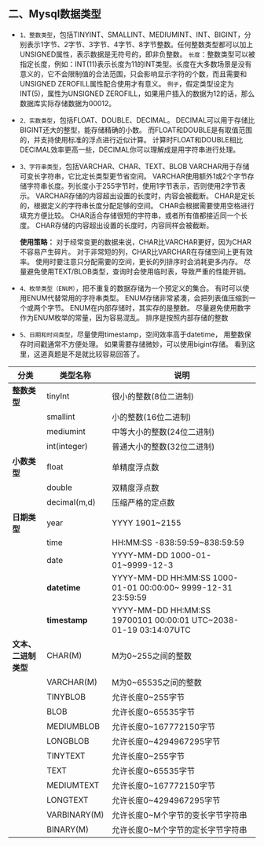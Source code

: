 ## 二、Mysql数据类型

- `1、整数类型`，包括TINYINT、SMALLINT、MEDIUMINT、INT、BIGINT，分别表示1字节、2字节、3字节、4字节、8字节整数。任何整数类型都可以加上UNSIGNED属性，表示数据是无符号的，即非负整数。
  `长度`：整数类型可以被指定长度，例如：INT(11)表示长度为11的INT类型。长度在大多数场景是没有意义的，它不会限制值的合法范围，只会影响显示字符的个数，而且需要和UNSIGNED ZEROFILL属性配合使用才有意义。
  `例子`，假定类型设定为INT(5)，属性为UNSIGNED ZEROFILL，如果用户插入的数据为12的话，那么数据库实际存储数据为00012。

- `2、实数类型`，包括FLOAT、DOUBLE、DECIMAL。
  DECIMAL可以用于存储比BIGINT还大的整型，能存储精确的小数。
  而FLOAT和DOUBLE是有取值范围的，并支持使用标准的浮点进行近似计算。
  计算时FLOAT和DOUBLE相比DECIMAL效率更高一些，DECIMAL你可以理解成是用字符串进行处理。

- `3、字符串类型`，包括VARCHAR、CHAR、TEXT、BLOB
  VARCHAR用于存储可变长字符串，它比定长类型更节省空间。
  VARCHAR使用额外1或2个字节存储字符串长度。列长度小于255字节时，使用1字节表示，否则使用2字节表示。
  VARCHAR存储的内容超出设置的长度时，内容会被截断。
  CHAR是定长的，根据定义的字符串长度分配足够的空间。
  CHAR会根据需要使用空格进行填充方便比较。
  CHAR适合存储很短的字符串，或者所有值都接近同一个长度。
  CHAR存储的内容超出设置的长度时，内容同样会被截断。

  **使用策略：**
  对于经常变更的数据来说，CHAR比VARCHAR更好，因为CHAR不容易产生碎片。
  对于非常短的列，CHAR比VARCHAR在存储空间上更有效率。
  使用时要注意只分配需要的空间，更长的列排序时会消耗更多内存。
  尽量避免使用TEXT/BLOB类型，查询时会使用临时表，导致严重的性能开销。

- `4、枚举类型（ENUM）`，把不重复的数据存储为一个预定义的集合。
  有时可以使用ENUM代替常用的字符串类型。
  ENUM存储非常紧凑，会把列表值压缩到一个或两个字节。
  ENUM在内部存储时，其实存的是整数。
  尽量避免使用数字作为ENUM枚举的常量，因为容易混乱。
  排序是按照内部存储的整数

- `5、日期和时间类型`，尽量使用timestamp，空间效率高于datetime，
  用整数保存时间戳通常不方便处理。
  如果需要存储微妙，可以使用bigint存储。
  看到这里，这道真题是不是就比较容易回答了。

| **分类**             | **类型名称**  | **说明**                                                     |
| -------------------- | ------------- | ------------------------------------------------------------ |
| **整数类型**         | tinyInt       | 很小的整数(8位二进制)                                        |
|                      | smallint      | 小的整数(16位二进制)                                         |
|                      | mediumint     | 中等大小的整数(24位二进制)                                   |
|                      | int(integer)  | 普通大小的整数(32位二进制)                                   |
| **小数类型**         | float         | 单精度浮点数                                                 |
|                      | double        | 双精度浮点数                                                 |
|                      | decimal(m,d)  | 压缩严格的定点数                                             |
| **日期类型**         | year          | YYYY 1901~2155                                               |
|                      | time          | HH:MM:SS -838:59:59~838:59:59                                |
|                      | date          | YYYY-MM-DD 1000-01-01~9999-12-3                              |
|                      | **datetime**  | YYYY-MM-DD HH:MM:SS 1000-01-01 00:00:00~ 9999-12-31 23:59:59 |
|                      | **timestamp** | YYYY-MM-DD HH:MM:SS 19700101 00:00:01 UTC~2038-01-19 03:14:07UTC |
| **文本、二进制类型** | CHAR(M)       | M为0~255之间的整数                                           |
|                      | VARCHAR(M)    | M为0~65535之间的整数                                         |
|                      | TINYBLOB      | 允许长度0~255字节                                            |
|                      | BLOB          | 允许长度0~65535字节                                          |
|                      | MEDIUMBLOB    | 允许长度0~167772150字节                                      |
|                      | LONGBLOB      | 允许长度0~4294967295字节                                     |
|                      | TINYTEXT      | 允许长度0~255字节                                            |
|                      | TEXT          | 允许长度0~65535字节                                          |
|                      | MEDIUMTEXT    | 允许长度0~167772150字节                                      |
|                      | LONGTEXT      | 允许长度0~4294967295字节                                     |
|                      | VARBINARY(M)  | 允许长度0~M个字节的变长字节字符串                            |
|                      | BINARY(M)     | 允许长度0~M个字节的定长字节字符串                            |